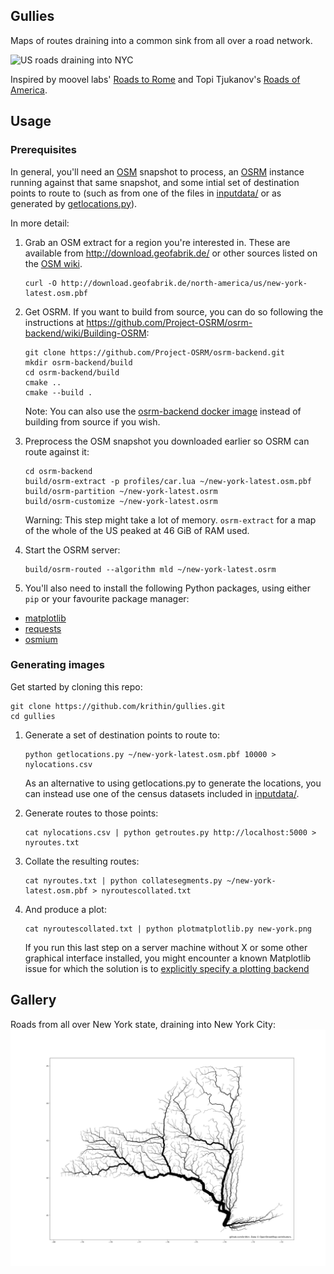 ## Gullies
Maps of routes draining into a common sink from all over a road network.

![US roads draining into NYC](output/us-contiguouslog.png)

Inspired by moovel labs' [Roads to Rome](https://lab.moovel.com/projects/roads-to-rome) and Topi Tjukanov's [Roads of America](https://tjukanov.org/roadsofamerica/).

## Usage

### Prerequisites
In general, you'll need an [OSM](https://en.wikipedia.org/wiki/OpenStreetMap) snapshot to process, an [OSRM](http://project-osrm.org/) instance running against that same snapshot, and some intial set of destination points to route to (such as from one of the files in [inputdata/](inputdata/) or as generated by [getlocations.py](getlocations.py)).

In more detail:
1. Grab an OSM extract for a region you're interested in. These are available from http://download.geofabrik.de/ or other sources listed on the [OSM wiki](https://wiki.openstreetmap.org/wiki/Planet.osm#Planet.osm_mirrors).
    ```
    curl -O http://download.geofabrik.de/north-america/us/new-york-latest.osm.pbf
    ```

2. Get OSRM. If you want to build from source, you can do so following the instructions at https://github.com/Project-OSRM/osrm-backend/wiki/Building-OSRM:
    ```
    git clone https://github.com/Project-OSRM/osrm-backend.git
    mkdir osrm-backend/build
    cd osrm-backend/build
    cmake ..
    cmake --build .
    ```
    Note: You can also use the [osrm-backend docker image](https://github.com/Project-OSRM/osrm-backend/wiki/Docker-Recipes) instead of building from source if you wish.

3. Preprocess the OSM snapshot you downloaded earlier so OSRM can route against it:
    ```
    cd osrm-backend
    build/osrm-extract -p profiles/car.lua ~/new-york-latest.osm.pbf
    build/osrm-partition ~/new-york-latest.osrm
    build/osrm-customize ~/new-york-latest.osrm
    ```
    Warning: This step might take a lot of memory. `osrm-extract` for a map of the whole of the US peaked at 46 GiB of RAM used.

4. Start the OSRM server:
    ```
    build/osrm-routed --algorithm mld ~/new-york-latest.osrm
    ```

5. You'll also need to install the following Python packages, using either `pip` or your favourite package manager:
* [matplotlib](https://matplotlib.org/users/installing.html)
* [requests](https://github.com/requests/requests)
* [osmium](https://github.com/osmcode/pyosmium)

### Generating images
Get started by cloning this repo:
```
git clone https://github.com/krithin/gullies.git
cd gullies
```

1. Generate a set of destination points to route to:
    ```
    python getlocations.py ~/new-york-latest.osm.pbf 10000 > nylocations.csv
    ```
    As an alternative to using getlocations.py to generate the locations, you can instead use one of the census datasets included in [inputdata/](inputdata/).

2. Generate routes to those points:
    ```
    cat nylocations.csv | python getroutes.py http://localhost:5000 > nyroutes.txt
    ```

3. Collate the resulting routes:
    ```
    cat nyroutes.txt | python collatesegments.py ~/new-york-latest.osm.pbf > nyroutescollated.txt
    ```

4. And produce a plot:
    ```
    cat nyroutescollated.txt | python plotmatplotlib.py new-york.png
    ```
    If you run this last step on a server machine without X or some other graphical interface installed, you might encounter a known Matplotlib issue for which the solution is to [explicitly specify a plotting backend](https://stackoverflow.com/questions/4931376/generating-matplotlib-graphs-without-a-running-x-server#4935945)

## Gallery
Roads from all over New York state, draining into New York City:
![New York roads](output/nyplacesandcosubs_fine.png)
